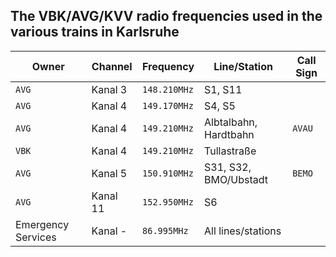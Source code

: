## The VBK/AVG/KVV radio frequencies used in the various trains in Karlsruhe

| Owner | Channel |   Frequency  | Line/Station | Call Sign |
|-------|---------|--------------|--------------|-----------|
| `AVG` | Kanal 3 | `148.210MHz` | S1, S11      |           |
| `AVG` | Kanal 4 | `149.170MHz` | S4, S5       |           |
| `AVG` | Kanal 4 | `149.210MHz` | Albtalbahn, Hardtbahn | `AVAU` |
| `VBK` | Kanal 4 | `149.210MHz` | Tullastraße  |           |
| `AVG` | Kanal 5 | `150.910MHz` | S31, S32, BMO/Ubstadt  | `BEMO` |
| `AVG` | Kanal 11| `152.950MHz` | S6           |           |
|Emergency Services|Kanal -|`86.995MHz`|All lines/stations| |
